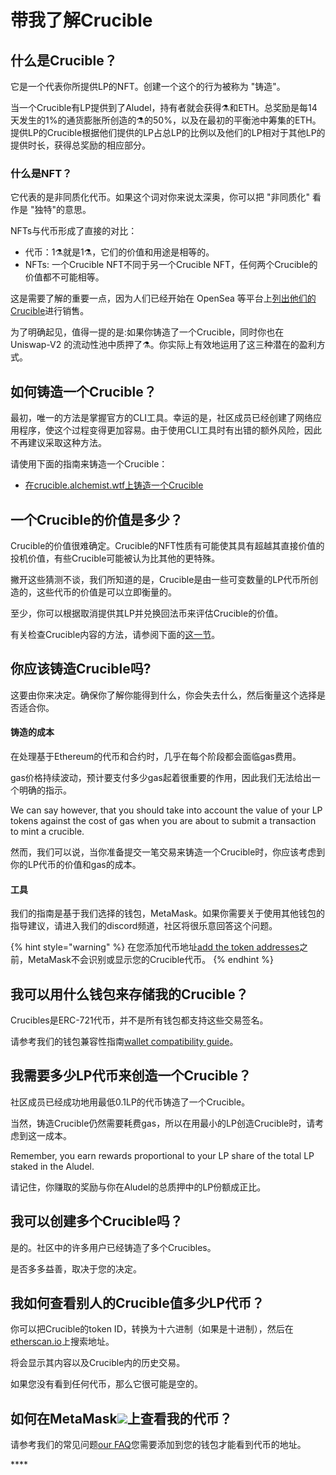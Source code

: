 # 带我了解Crucible

## 什么是Crucible？

它是一个代表你所提供LP的NFT。创建一个这个的行为被称为 "铸造"。

当一个Crucible有LP提供到了Aludel，持有者就会获得⚗️和ETH。总奖励是每14天发生的1%的通货膨胀所创造的⚗️的50%，以及在最初的平衡池中筹集的ETH。提供LP的Crucible根据他们提供的LP占总LP的比例以及他们的LP相对于其他LP的提供时长，获得总奖励的相应部分。

### 什么是NFT？

它代表的是非同质化代币。如果这个词对你来说太深奥，你可以把 "非同质化" 看作是 "独特"的意思。

NFTs与代币形成了直接的对比：

* 代币：1⚗️就是1⚗️，它们的价值和用途是相等的。
* NFTs: 一个Crucible NFT不同于另一个Crucible NFT，任何两个Crucible的价值都不可能相等。

这是需要了解的重要一点，因为人们已经开始在 OpenSea 等平台上[列出他们的Crucible](https://opensea.io/assets/0x54e0395cfb4f39bef66dbcd5bd93cca4e9273d56/620479970925497750675476517677400441094103376596)进行销售。

为了明确起见，值得一提的是:如果你铸造了一个Crucible，同时你也在 Uniswap-V2 的流动性池中质押了⚗️。你实际上有效地运用了这三种潜在的盈利方式。

## 如何铸造一个Crucible？

最初，唯一的方法是掌握官方的CLI工具。幸运的是，社区成员已经创建了网络应用程序，使这个过程变得更加容易。由于使用CLI工具时有出错的额外风险，因此不再建议采取这种方法。

请使用下面的指南来铸造一个Crucible：

* [在crucible.alchemist.wtf上铸造一个Crucible](guides-crucible.alchemist.wtf/#contents)

## 一个Crucible的价值是多少？

Crucible的价值很难确定。Crucible的NFT性质有可能使其具有超越其直接价值的投机价值，有些Crucible可能被认为比其他的更特殊。

撇开这些猜测不谈，我们所知道的是，Crucible是由一些可变数量的LP代币所创造的，这些代币的价值是可以立即衡量的。

至少，你可以根据取消提供其LP并兑换回法币来评估Crucible的价值。

有关检查Crucible内容的方法，请参阅下面的[这一节](teach-me-about-crucibles.md#wo-ru-he-cha-kan-bie-ren-de-gan-guo-zhi-duo-shao-lp-dai-bi)。

## 你应该铸造Crucible吗?

这要由你来决定。确保你了解你能得到什么，你会失去什么，然后衡量这个选择是否适合你。

#### 铸造的成本

在处理基于Ethereum的代币和合约时，几乎在每个阶段都会面临gas费用。

gas价格持续波动，预计要支付多少gas起着很重要的作用，因此我们无法给出一个明确的指示。

We can say however, that you should take into account the value of your LP tokens against the cost of gas when you are about to submit a transaction to mint a crucible.

然而，我们可以说，当你准备提交一笔交易来铸造一个Crucible时，你应该考虑到你的LP代币的价值和gas的成本。

#### 工具

我们的指南是基于我们选择的钱包，MetaMask。如果你需要关于使用其他钱包的指导建议，请进入我们的discord频道，社区将很乐意回答这个问题。

{% hint style="warning" %}
在您添加代币地址[add the token addresses](faq.md#why-cant-i-see-my-mist-in-my-wallet)之前，MetaMask不会识别或显示您的Crucible代币。
{% endhint %}

## 我可以用什么钱包来存储我的Crucible？

Crucibles是ERC-721代币，并不是所有钱包都支持这些交易签名。

请参考我们的钱包兼容性指南[wallet compatibility guide](wallet-compatibility.md)。

## 我需要多少LP代币来创造一个Crucible？

社区成员已经成功地用最低0.1LP的代币铸造了一个Crucible。

当然，铸造Crucible仍然需要耗费gas，所以在用最小的LP创造Crucible时，请考虑到这一成本。

Remember, you earn rewards proportional to your LP share of the total LP staked in the Aludel.

请记住，你赚取的奖励与你在Aludel的总质押中的LP份额成正比。

## 我可以创建多个Crucible吗？

是的。社区中的许多用户已经铸造了多个Crucibles。

是否多多益善，取决于您的决定。

## 我如何查看别人的Crucible值多少LP代币？

你可以把Crucible的token ID，转换为十六进制（如果是十进制），然后在[etherscan.io](https://etherscan.io)上搜索地址。

将会显示其内容以及Crucible内的历史交易。

如果您没有看到任何代币，那么它很可能是空的。

## 如何在MetaMask![](../.gitbook/assets/metamask-fox.svg)上查看我的代币？

请参考我们的常见问题[our FAQ](faq.md#why-cant-i-see-my-mist-in-my-wallet)您需要添加到您的钱包才能看到代币的地址。

\*\*\*\*

